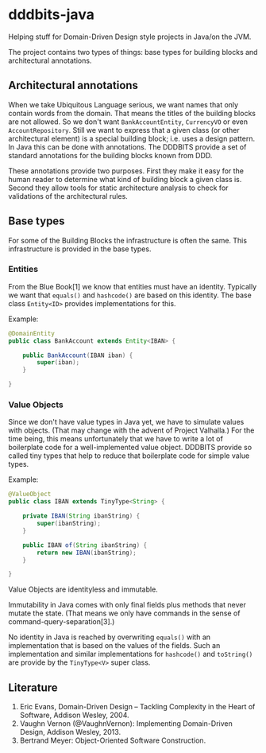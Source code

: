 # dddbits-java
Helping stuff for Domain-Driven Design style projects in Java/on the JVM. 
<!-- For similar support in .NET see dddbits-csharp. (Or dddbits-net or dddbits-dotnet???) -->

The project contains two types of things: base types for building blocks and architectural annotations.


## Architectural annotations
When we take Ubiquitous Language serious, we want names that only contain words from the domain.
That means the titles of the building blocks are not allowed.
So we don't want `BankAccountEntity`, `CurrencyVO` or even `AccountRepository`.
Still we want to express that a given class (or other architectural element) is a special building block; i.e. uses a design pattern.
In Java this can be done with annotations.
The DDDBITS provide a set of standard annotations for the building blocks known from DDD.

These annotations provide two purposes.
First they make it easy for the human reader to determine what kind of building block a given class is.
Second they allow tools for static architecture analysis to check for validations of the architectural rules.


## Base types
For some of the Building Blocks the infrastructure is often the same.
This infrastructure is provided in the base types.


### Entities
From the Blue Book[1] we know that entities must have an identity.
Typically we want that `equals()` and `hashcode()` are based on this identity.
The base class `Entity<ID>` provides implementations for this.

Example:

```java
@DomainEntity
public class BankAccount extends Entity<IBAN> {

    public BankAccount(IBAN iban) {
        super(iban);
    }

}
```


### Value Objects
Since we don't have value types in Java yet, we have to simulate values with objects.
(That may change with the advent of Project Valhalla.)
For the time being, this means unfortunately that we have to write a lot of boilerplate code for a well-implemented value object.
DDDBITS provide so called tiny types that help to reduce that boilerplate code for simple value types.

Example:

```java
@ValueObject
public class IBAN extends TinyType<String> {

    private IBAN(String ibanString) {
        super(ibanString);
    }

    public IBAN of(String ibanString) {
        return new IBAN(ibanString);
    }

}
```

Value Objects are identityless and immutable.

Immutability in Java comes with only final fields plus methods that never mutate the state.
(That means we only have commands in the sense of command-query-separation[3].)

No identity in Java is reached by overwriting `equals()` with an implementation that is based on the values of the fields.
Such an implementation and similar implementations for `hashcode()` and `toString()` are provide by the `TinyType<V>` super class.



## Literature
1. Eric Evans, Domain-Driven Design – Tackling Complexity in the Heart of Software, Addison Wesley, 2004.
2. Vaughn Vernon (@VaughnVernon): Implementing Domain-Driven Design, Addison Wesley, 2013.
3. Bertrand Meyer: Object-Oriented Software Construction.
